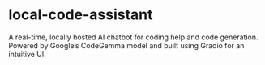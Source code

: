 # local-code-assistant
A real-time, locally hosted AI chatbot for coding help and code generation. Powered by Google’s CodeGemma model and built using Gradio for an intuitive UI.
